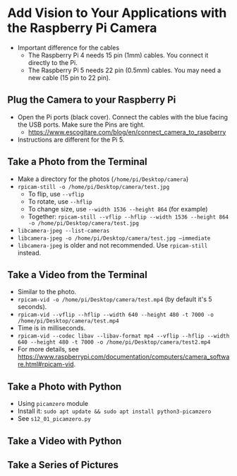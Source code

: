 # Add Vision to Your Applications with the Raspberry Pi Camera

* Important difference for the cables
    * The Raspberry Pi 4 needs 15 pin (1mm) cables. You connect it directly to the Pi.
    * The Raspberry Pi 5 needs 22 pin (0.5mm) cables. You may need a new cable (15 pin to 22 pin).

## Plug the Camera to your Raspberry Pi

* Open the Pi ports (black cover). Connect the cables with the blue facing the USB ports. Make sure the Pins are tight.
  * https://www.escogitare.com/blog/en/connect_camera_to_raspberry
* Instructions are different for the Pi 5.

## Take a Photo from the Terminal

* Make a directory for the photos (`/home/pi/Desktop/camera`)
* `rpicam-still -o /home/pi/Desktop/camera/test.jpg`
  * To flip, use `--vflip`
  * To rotate, use `--hflip`
  * To change size, use `--width 1536 --height 864` (for example)
  * Together: `rpicam-still --vflip --hflip --width 1536 --height 864 -o /home/pi/Desktop/camera/test.jpg`
* `libcamera-jpeg --list-cameras`
* `libcamera-jpeg -o /home/pi/Desktop/camera/test.jpg –immediate`
* `libcamera-jpeg` is older and not recommended. Use `rpicam-still` instead.

## Take a Video from the Terminal

* Similar to the photo.
* `rpicam-vid -o /home/pi/Desktop/camera/test.mp4` (by default it's 5 seconds).
* `rpicam-vid --vflip --hflip --width 640 --height 480 -t 7000 -o /home/pi/Desktop/camera/test.mp4`
* Time is in milliseconds.
* `rpicam-vid --codec libav --libav-format mp4 --vflip --hflip --width 640 --height 480 -t 7000 -o /home/pi/Desktop/camera/test2.mp4`
* For more details, see https://www.raspberrypi.com/documentation/computers/camera_software.html#rpicam-vid.

## Take a Photo with Python

* Using `picamzero` module
* Install it: `sudo apt update && sudo apt install python3-picamzero`
* See `s12_01_picamzero.py`

## Take a Video with Python

## Take a Series of Pictures

